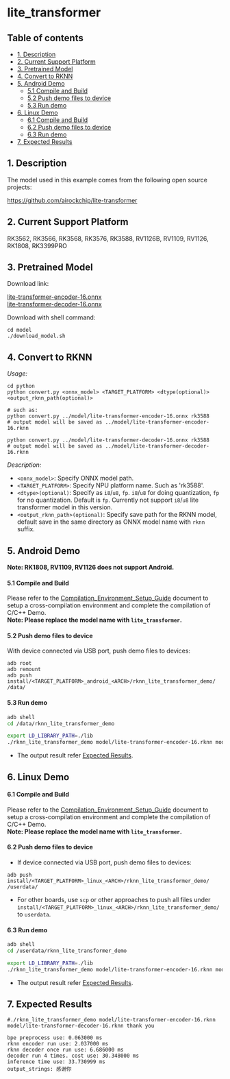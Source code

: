 # lite_transformer

## Table of contents

- [1. Description](#1-description)
- [2. Current Support Platform](#2-current-support-platform)
- [3. Pretrained Model](#3-pretrained-model)
- [4. Convert to RKNN](#4-convert-to-rknn)
- [5. Android Demo](#5-android-demo)
  - [5.1 Compile and Build](#51-compile-and-build)
  - [5.2 Push demo files to device](#52-push-demo-files-to-device)
  - [5.3 Run demo](#53-run-demo)
- [6. Linux Demo](#6-linux-demo)
  - [6.1 Compile and Build](#61-compile-and-build)
  - [6.2 Push demo files to device](#62-push-demo-files-to-device)
  - [6.3 Run demo](#63-run-demo)
- [7. Expected Results](#7-expected-results)



## 1. Description

The model used in this example comes from the following open source projects:  

https://github.com/airockchip/lite-transformer



## 2. Current Support Platform

RK3562, RK3566, RK3568, RK3576, RK3588, RV1126B, RV1109, RV1126, RK1808, RK3399PRO


## 3. Pretrained Model

Download link: 

[lite-transformer-encoder-16.onnx](https://ftrg.zbox.filez.com/v2/delivery/data/95f00b0fc900458ba134f8b180b3f7a1/examples/lite_transformer/lite-transformer-encoder-16.onnx)<br />[lite-transformer-decoder-16.onnx](https://ftrg.zbox.filez.com/v2/delivery/data/95f00b0fc900458ba134f8b180b3f7a1/examples/lite_transformer/lite-transformer-decoder-16.onnx)

Download with shell command:

```
cd model
./download_model.sh
```



## 4. Convert to RKNN

*Usage:*

```shell
cd python
python convert.py <onnx_model> <TARGET_PLATFORM> <dtype(optional)> <output_rknn_path(optional)>

# such as: 
python convert.py ../model/lite-transformer-encoder-16.onnx rk3588
# output model will be saved as ../model/lite-transformer-encoder-16.rknn

python convert.py ../model/lite-transformer-decoder-16.onnx rk3588
# output model will be saved as ../model/lite-transformer-decoder-16.rknn
```

*Description:*

- `<onnx_model>`: Specify ONNX model path.
- `<TARGET_PLATFORM>`: Specify NPU platform name. Such as 'rk3588'.
- `<dtype>(optional)`: Specify as `i8`/`u8`, `fp`. `i8`/`u8` for doing quantization, `fp` for no quantization. Default is `fp`. Currently not support `i8`/`u8` lite transformer model in this version.
- `<output_rknn_path>(optional)`: Specify save path for the RKNN model, default save in the same directory as ONNX model name with `rknn` suffix.



## 5. Android Demo

**Note: RK1808, RV1109, RV1126 does not support Android.**

#### 5.1 Compile and Build

Please refer to the [Compilation_Environment_Setup_Guide](../../docs/Compilation_Environment_Setup_Guide.md#android-platform) document to setup a cross-compilation environment and complete the compilation of C/C++ Demo.  
**Note: Please replace the model name with `lite_transformer`.**

#### 5.2 Push demo files to device

With device connected via USB port, push demo files to devices:

```shell
adb root
adb remount
adb push install/<TARGET_PLATFORM>_android_<ARCH>/rknn_lite_transformer_demo/ /data/
```

#### 5.3 Run demo

```sh
adb shell
cd /data/rknn_lite_transformer_demo

export LD_LIBRARY_PATH=./lib
./rknn_lite_transformer_demo model/lite-transformer-encoder-16.rknn model/lite-transformer-decoder-16.rknn thank you
```

- The output result refer [Expected Results](#7-expected-results).



## 6. Linux Demo

#### 6.1 Compile and Build

Please refer to the [Compilation_Environment_Setup_Guide](../../docs/Compilation_Environment_Setup_Guide.md#linux-platform) document to setup a cross-compilation environment and complete the compilation of C/C++ Demo.  
**Note: Please replace the model name with `lite_transformer`.**

#### 6.2 Push demo files to device

- If device connected via USB port, push demo files to devices:

```shell
adb push install/<TARGET_PLATFORM>_linux_<ARCH>/rknn_lite_transformer_demo/ /userdata/
```

- For other boards, use `scp` or other approaches to push all files under `install/<TARGET_PLATFORM>_linux_<ARCH>/rknn_lite_transformer_demo/` to `userdata`.

#### 6.3 Run demo

```sh
adb shell
cd /userdata/rknn_lite_transformer_demo

export LD_LIBRARY_PATH=./lib
./rknn_lite_transformer_demo model/lite-transformer-encoder-16.rknn model/lite-transformer-decoder-16.rknn thank you
```

- The output result refer [Expected Results](#7-expected-results).



## 7. Expected Results

```
#./rknn_lite_transformer_demo model/lite-transformer-encoder-16.rknn model/lite-transformer-decoder-16.rknn thank you

bpe preprocess use: 0.063000 ms
rknn encoder run use: 2.037000 ms
rknn decoder once run use: 6.686000 ms
decoder run 4 times. cost use: 30.348000 ms
inference time use: 33.730999 ms
output_strings: 感谢你
```

